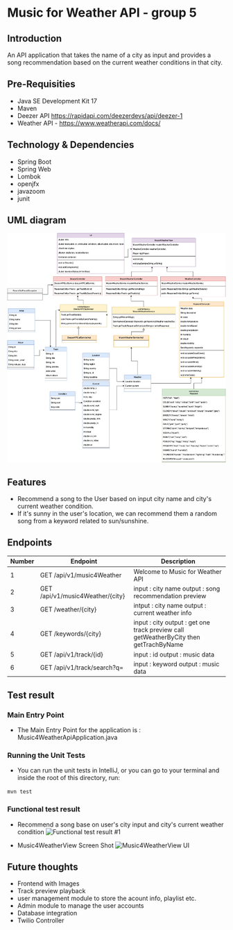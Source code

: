 # Music for Weather API - group 5

## Introduction
An API application that takes the name of a city as input and provides a song recommendation based on the current weather conditions in that city.

## Pre-Requisities

- Java SE Development Kit 17
- Maven
- Deezer API https://rapidapi.com/deezerdevs/api/deezer-1
- Weather API - https://www.weatherapi.com/docs/

## Technology & Dependencies

- Spring Boot
- Spring Web
- Lombok
- openjfx
- javazoom
- junit


## UML diagram
![UML Diagram of Mars Rover Challenge](./images/Music4WeatherAPI-group5.drawio.png)


## Features

- Recommend a song to the User based on input city name and city's current weather condition.
- If it's sunny in the user's location, we can recommend them a random song from a keyword related to sun/sunshine.


## Endpoints

| Number | Endpoint                         | Description                                                                           |
|--------|----------------------------------|---------------------------------------------------------------------------------------|
| 1      | GET /api/v1/music4Weather        | Welcome to Music for Weather API                                                      |
| 2      | GET /api/v1/music4Weather/{city} | input : city name output : song recommendation preview                                |
| 3      | GET /weather/{city}              | intput : city name output : current weather info                                      |
| 4      | GET /keywords/{city}             | input : city output : get one track preview call getWeatherByCity then getTrachByName |
| 5      | GET /api/v1/track/{id}           | input : id output : music data                                                        |
| 6      | GET /api/v1/track/search?q=      | input : keyword output : music data                                                   |


## Test result

### Main Entry Point

- The  Main Entry Point for the application is : Music4WeatherApiApplication.java

### Running the Unit Tests

- You can run the unit tests in IntelliJ, or you can go to your terminal and inside the root of this directory, run:

```mvn test```

### Functional test result

- Recommend a song base on user's city input and city's current weather condition
  ![Functional test result #1](./images/music4WeatherFunctionTest1.png)

- Music4WeatherView Screen Shot
![Music4WeatherView UI](./images/Music4WeatherViewScreenShot.png)

## Future thoughts
- Frontend with Images
- Track preview playback
- user management module to store the acount info, playlist etc.
- Admin module to manage the user accounts
- Database integration
- Twilio Controller